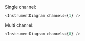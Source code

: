 Single channel:

```js
<InstrumentDiagram channels={1} />
```

Multi channel:

```js
<InstrumentDiagram channels={8} />
```
